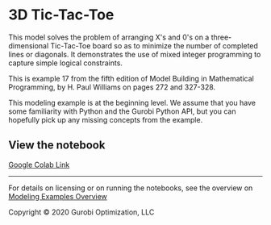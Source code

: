 # 3D Tic-Tac-Toe

This model solves the problem of arranging  X's and 0's on a three-dimensional Tic-Tac-Toe board so as to minimize the 
number of completed lines or diagonals. It demonstrates the use of mixed integer programming to capture simple logical 
constraints.

This is example 17 from the fifth edition of Model Building in Mathematical Programming, by H. Paul Williams on pages 272 
and 327-328.

This modeling example is at the beginning level. We assume that you have some familiarity with Python and the Gurobi 
Python API, but you can hopefully pick up any missing concepts from the example.


## View the notebook

 [Google Colab Link](https://colab.research.google.com/github/Gurobi/modeling-examples/blob/master/3d_tic_tac_toe/3d_tic_tac_toe_gcl.ipynb)


----
For details on licensing or on running the notebooks, see the overview on [Modeling Examples Overview](../)

Copyright © 2020 Gurobi Optimization, LLC

